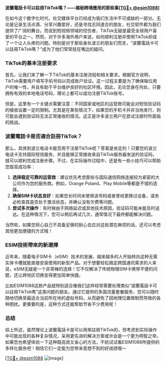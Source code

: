 **波蘭電話卡可以註冊TikTok嗎？——揭秘跨境應用的那些事[[TG💪+ @esim1088](https://t.me/s/esim1088)]**

在如今这个数字化时代，社交媒体平台已经成为我们生活中不可或缺的一部分。无论是记录生活点滴、分享兴趣爱好，还是寻找志同道合的朋友，社交软件都为我们提供了广阔的舞台。而说到短视频领域的佼佼者，TikTok无疑是最受全球用户喜爱的平台之一。然而，对于许多海外用户来说，如何顺利注册并使用TikTok却成了一个让人头疼的问题。特别是对于那些身处波兰的朋友们而言，“波蘭電話卡可以註冊TikTok嗎？”成为了他们常常挂在嘴边的疑问。

### TikTok的基本注册要求

首先，让我们来了解一下TikTok的基本注册流程和相关要求。根据官方说明，TikTok需要用户填写手机号码以完成账户验证。这一过程主要是为了确保每位用户的唯一性，并且有助于平台维护良好的社区环境。因此，无论您身在何处，只要拥有有效的本地电话号码，理论上都可以成功注册TikTok账号。

但是，这里有一个关键点需要注意：不同国家或地区的运营商可能会对短信验证码的接收设置一定的限制。尤其是在某些情况下，如果您的手机卡并非当地发行，则可能会遇到验证码无法正常接收的情况。这正是许多波兰用户在尝试注册时所面临的挑战。

### 波蘭電話卡是否適合註冊TikTok？

那么，具体到波兰电话卡能否用于注册TikTok呢？答案是肯定的！只要您的波兰电话卡支持国际短信服务，并且能够正常接收来自TikTok服务器发送的验证码，就可以顺利完成注册步骤。不过，在实际操作过程中，还是有一些小技巧可以帮助您提高成功率：

1. **选择稳定可靠的运营商**：建议优先考虑那些与国际通信网络连接较为紧密的大公司作为您的服务商。例如，Orange Poland、Play Mobile等都是不错的选择。
2. **确保SIM卡状态良好**：如果您长时间未使用该号码或者曾经更换过设备，请务必检查其是否处于激活状态，并确认没有欠费等问题。
3. **尝试多次操作**：有时候由于网络延迟或其他技术原因，验证码可能未能及时送达。在这种情况下，您可以稍后再试几次，通常情况下最终都能解决问题。

当然啦，如果您担心自己不具备足够的耐心去应对这些潜在麻烦的话，还可以考虑其他更加便捷的方式哦！

### ESIM技術帶來的新選擇

近年来，随着电子SIM卡（eSIM）技术的发展，越来越多的人开始转向这种无需实体卡槽就能直接安装使用的新型产品。对于想要轻松搞定跨国通讯需求的人来说，eSIM无疑是一个非常棒的选择！它不仅解决了传统物理SIM卡携带不便的问题，还让跨地区切换变得更加简单快捷。

比如ESIM1088这款产品就特别适合像我们这样经常需要处理类似“波蘭電話卡可以註冊TikTok嗎”这类问题的朋友。通过它提供的多国流量套餐服务，您可以随时随地切换至最适合当前所在地的虚拟号码，从而避免了因地理位置限制而导致的各种困扰。更重要的是，这种方式还能帮助节省不少费用呢！

### 总结

综上所述，虽然理论上波蘭電話卡是可以用來註冊TikTok的，但考虑到实际操作中可能出现的各种复杂情况，采用更先进的解决方案或许会是一个更为明智之举。如果您也希望体验一下这种既高效又省心的方法，不妨试试看ESIM1088所提供的多样化服务吧！相信它们一定能为您带来意想不到的好成绩哦～

[[TG💪+ @esim1088](https://t.me/s/esim1088) ![Image](https://i.postimg.cc/4NQfJmqS/Snipaste-2025-05-13-00-14-12.png)]